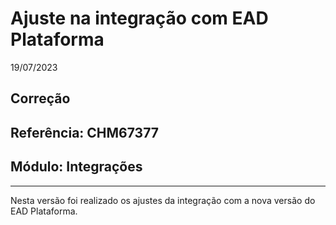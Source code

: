 # Ajuste na integração com EAD Plataforma
19/07/2023
## Correção
## Referência: CHM67377
## Módulo: Integrações
***

Nesta versão foi realizado os ajustes da integração com a nova versão do EAD Plataforma.